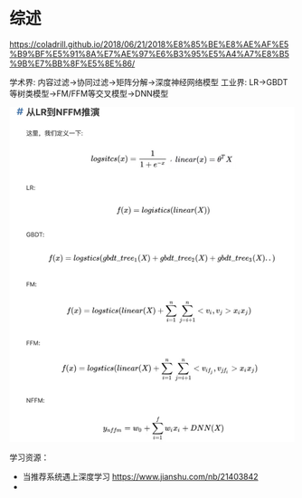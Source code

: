 # 综述

https://coladrill.github.io/2018/06/21/2018%E8%85%BE%E8%AE%AF%E5%B9%BF%E5%91%8A%E7%AE%97%E6%B3%95%E5%A4%A7%E8%B5%9B%E7%BB%8F%E5%8E%86/


学术界: 内容过滤->协同过滤->矩阵分解->深度神经网络模型
工业界: LR->GBDT等树类模型->FM/FFM等交叉模型->DNN模型


![-w597](media/15942889318992/15943768306194.jpg)



学习资源：
- 当推荐系统遇上深度学习 https://www.jianshu.com/nb/21403842
- 